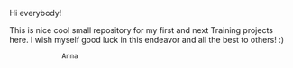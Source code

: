 Hi everybody!

This is nice cool small repository for my first and next Training projects here.
I wish myself good luck in this endeavor and all the best to others! :)


                 Anna
